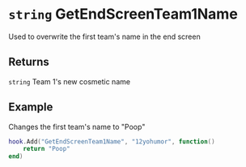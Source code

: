 # `string` GetEndScreenTeam1Name

Used to overwrite the first team's name in the end screen

## Returns
`string` Team 1's new cosmetic name

## Example
Changes the first team's name to "Poop"
```lua
hook.Add("GetEndScreenTeam1Name", "12yohumor", function()
    return "Poop"
end)
```